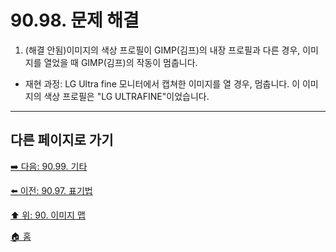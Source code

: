 # 90.98. 문제 해결

1. (해결 안됨)이미지의 색상 프로필이 GIMP(김프)의 내장 프로필과 다른 경우, 이미지를 열었을 때 GIMP(김프)의 작동이 멈춥니다.
- 재현 과정: LG Ultra fine 모니터에서 캡쳐한 이미지를 열 경우, 멈춥니다. 이 이미지의 색상 프로필은 "LG ULTRAFINE"이었습니다.

***

## 다른 페이지로 가기

[➡️ 다음: 90.99. 기타](./90-99-etc.md)

[⬅️ 이전: 90.97. 표기법](./90-97-notations.md)

[⬆️ 위: 90. 이미지 맵](./90-00-image-map.md)

[🏠 홈](./00-home.md)